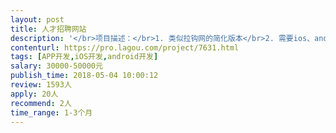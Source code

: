 ```yaml
---                
layout: post       
title: 人才招聘网站           
description: '</br>项目描述：</br>1. 类似拉钩网的简化版本</br>2. 需要ios、android、pc端</br>3. 支持企业版和个人版切换</br>4. 需要管理后台</br></br>要求：</br>1. 需要源码</br>2. 容易二开，并且符合编码规范</br>3. app必须保证能上架成功</br></br>人员要求：</br>1. 全职做</br></br>时间要求：</br>45天</br>'     
contenturl: https://pro.lagou.com/project/7631.html      
tags: [APP开发,iOS开发,android开发]            
salary: 30000-50000元          
publish_time: 2018-05-04 10:00:12         
review: 1593人                   
apply: 20人                   
recommend: 2人                   
time_range: 1-3个月              
---                 
```

